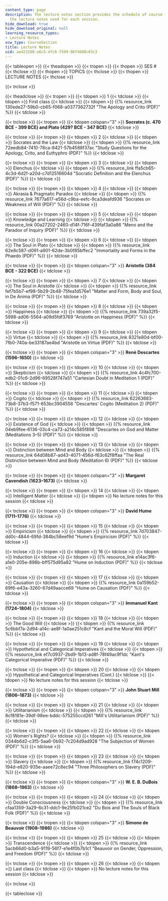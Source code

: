 ```yaml
---
content_type: page
description: The lecture notes section provides the schedule of course topics and
  the lecture notes used for each session.
hide_download: true
hide_download_original: null
learning_resource_types:
- Lecture Notes
ocw_type: CourseSection
title: Lecture Notes
uid: ae423108-a6c5-4fc6-f599-06f4680c63c3
---
```


{{< tableopen >}}
{{< theadopen >}}
{{< tropen >}}
{{< thopen >}}
SES #
{{< thclose >}}
{{< thopen >}}
TOPICS
{{< thclose >}}
{{< thopen >}}
LECTURE NOTES
{{< thclose >}}

{{< trclose >}}

{{< theadclose >}}
{{< tropen >}}
{{< tdopen >}}
1
{{< tdclose >}}
{{< tdopen >}}
First class
{{< tdclose >}}
{{< tdopen >}}
{{% resource_link 130ede27-59b0-cb65-f068-a0377362732f "The Apology and Crito (PDF)" %}}
{{< tdclose >}}

{{< trclose >}}
{{< tropen >}}
{{< tdopen colspan="3" >}}
**Socrates (c. 470 BCE - 399 BCE) and Plato (429? BCE - 347 BCE)**
{{< tdclose >}}

{{< trclose >}}
{{< tropen >}}
{{< tdopen >}}
2
{{< tdclose >}}
{{< tdopen >}}
Socrates and the Law
{{< tdclose >}}
{{< tdopen >}}
{{% resource_link 72eedb84-7410-78ca-8421-57b4588f37ac "Study Questions for the Apology, Crito, and Euthyphro (PDF)" %}}
{{< tdclose >}}

{{< trclose >}}
{{< tropen >}}
{{< tdopen >}}
3
{{< tdclose >}}
{{< tdopen >}}
Elenchus
{{< tdclose >}}
{{< tdopen >}}
{{% resource_link ffa5cb65-4c3d-6d2f-a20d-c7d12516604d "Socratic Definition and the Elenchus (PDF)" %}}
{{< tdclose >}}

{{< trclose >}}
{{< tropen >}}
{{< tdopen >}}
4
{{< tdclose >}}
{{< tdopen >}}
Akrasia & Pragmatic Paradox
{{< tdclose >}}
{{< tdopen >}}
{{% resource_link 7677a617-e56d-c9ba-eefc-9ca3deafd936 "Socrates on Weakness of Will (PDF)" %}}
{{< tdclose >}}

{{< trclose >}}
{{< tropen >}}
{{< tdopen >}}
5
{{< tdclose >}}
{{< tdopen >}}
Knowledge and Learning
{{< tdclose >}}
{{< tdopen >}}
{{% resource_link 00a27202-2460-d14f-716f-439faf3a0a86 "Meno and the Paradox of Inquiry (PDF)" %}}
{{< tdclose >}}

{{< trclose >}}
{{< tropen >}}
{{< tdopen >}}
6
{{< tdclose >}}
{{< tdopen >}}
The Soul in Plato
{{< tdclose >}}
{{< tdopen >}}
{{% resource_link 62e8c587-d091-a901-62de-3b0f85bffec2 "Immortality and Forms in the Phaedo (PDF)" %}}
{{< tdclose >}}

{{< trclose >}}
{{< tropen >}}
{{< tdopen colspan="3" >}}
**Aristotle (384 BCE - 322 BCE)**
{{< tdclose >}}

{{< trclose >}}
{{< tropen >}}
{{< tdopen >}}
7
{{< tdclose >}}
{{< tdopen >}}
The Soul in Aristotle
{{< tdclose >}}
{{< tdopen >}}
{{% resource_link fef7b5b7-ef98-5b29-2b48-75fea1d576e1 "Matter and Form, Body and Soul, in De Anima (PDF)" %}}
{{< tdclose >}}

{{< trclose >}}
{{< tropen >}}
{{< tdopen >}}
8
{{< tdclose >}}
{{< tdopen >}}
Happiness
{{< tdclose >}}
{{< tdopen >}}
{{% resource_link 739a32f5-5998-ad06-5564-a09d5fdf3769 "Aristotle on Happiness (PDF)" %}}
{{< tdclose >}}

{{< trclose >}}
{{< tropen >}}
{{< tdopen >}}
9
{{< tdclose >}}
{{< tdopen >}}
Virtue
{{< tdclose >}}
{{< tdopen >}}
{{% resource_link 8321e80d-bf00-7fb0-740a-be33187ae4bd "Aristotle on Virtue (PDF)" %}}
{{< tdclose >}}

{{< trclose >}}
{{< tropen >}}
{{< tdopen colspan="3" >}}
**Renè Descartes (1596–1650)**
{{< tdclose >}}

{{< trclose >}}
{{< tropen >}}
{{< tdopen >}}
10
{{< tdclose >}}
{{< tdopen >}}
Skepticism
{{< tdclose >}}
{{< tdopen >}}
{{% resource_link 4c4fc700-edb2-01c6-2d96-69528f747a51 "Cartesian Doubt in Meditation 1 (PDF)" %}}
{{< tdclose >}}

{{< trclose >}}
{{< tropen >}}
{{< tdopen >}}
11
{{< tdclose >}}
{{< tdopen >}}
Cogito
{{< tdclose >}}
{{< tdopen >}}
{{% resource_link 62263683-73b8-37b3-f571-653bc3904556 "Descartes' Cogito (Meditation 2) (PDF)" %}}
{{< tdclose >}}

{{< trclose >}}
{{< tropen >}}
{{< tdopen >}}
12
{{< tdclose >}}
{{< tdopen >}}
Existence of God
{{< tdclose >}}
{{< tdopen >}}
{{% resource_link 04eb9fee-6136-03c4-ca73-a214c585f898 "Descartes on God and Matter (Meditations 3–5) (PDF)" %}}
{{< tdclose >}}

{{< trclose >}}
{{< tropen >}}
{{< tdopen >}}
13
{{< tdclose >}}
{{< tdopen >}}
Distinction between Mind and Body
{{< tdclose >}}
{{< tdopen >}}
{{% resource_link 64d08b87-ad43-4071-456d-f63c62f8ffaa "The Real Distinction between Mind and Body (Meditation 6) (PDF)" %}}
{{< tdclose >}}

{{< trclose >}}
{{< tropen >}}
{{< tdopen colspan="3" >}}
**Margaret Cavendish (1623–1673)**
{{< tdclose >}}

{{< trclose >}}
{{< tropen >}}
{{< tdopen >}}
14
{{< tdclose >}}
{{< tdopen >}}
Intelligent Matter
{{< tdclose >}}
{{< tdopen >}}
No lecture notes for this session
{{< tdclose >}}

{{< trclose >}}
{{< tropen >}}
{{< tdopen colspan="3" >}}
**David Hume (1711–1776)**
{{< tdclose >}}

{{< trclose >}}
{{< tropen >}}
{{< tdopen >}}
15
{{< tdclose >}}
{{< tdopen >}}
Empiricism
{{< tdclose >}}
{{< tdopen >}}
{{% resource_link 7d703847-dd0c-4844-69fd-384bc58eef9d "Hume's Empiricism (PDF)" %}}
{{< tdclose >}}

{{< trclose >}}
{{< tropen >}}
{{< tdopen >}}
16
{{< tdclose >}}
{{< tdopen >}}
Induction
{{< tdclose >}}
{{< tdopen >}}
{{% resource_link e14ac3f6-a1e0-205e-898b-bff575d95a82 "Hume on Induction (PDF)" %}}
{{< tdclose >}}

{{< trclose >}}
{{< tropen >}}
{{< tdopen >}}
17
{{< tdclose >}}
{{< tdopen >}}
Causation
{{< tdclose >}}
{{< tdopen >}}
{{% resource_link 0a159b52-69f6-e43a-3260-67d49aacce69 "Hume on Causation (PDF)" %}}
{{< tdclose >}}

{{< trclose >}}
{{< tropen >}}
{{< tdopen colspan="3" >}}
**Immanuel Kant (1724–1804)**
{{< tdclose >}}

{{< trclose >}}
{{< tropen >}}
{{< tdopen >}}
18
{{< tdclose >}}
{{< tdopen >}}
The Good Will
{{< tdclose >}}
{{< tdopen >}}
{{% resource_link 5c6bbf7a-2d94-a14c-ae8f-1a0ae251c8cf "Kant and the Moral Will (PDF)" %}}
{{< tdclose >}}

{{< trclose >}}
{{< tropen >}}
{{< tdopen >}}
19
{{< tdclose >}}
{{< tdopen >}}
Hypothetical and Categorical Imperatives
{{< tdclose >}}
{{< tdopen >}}
{{% resource_link ef7c0937-2bd9-1b13-ad8f-78f49ac9f1dc "Kant's Categorical Imperative (PDF)" %}}
{{< tdclose >}}

{{< trclose >}}
{{< tropen >}}
{{< tdopen >}}
20
{{< tdclose >}}
{{< tdopen >}}
Hypothetical and Categorical Imperatives (Cont.)
{{< tdclose >}}
{{< tdopen >}}
No lecture notes for this session
{{< tdclose >}}

{{< trclose >}}
{{< tropen >}}
{{< tdopen colspan="3" >}}
**John Stuart Mill (1806–1873)**
{{< tdclose >}}

{{< trclose >}}
{{< tropen >}}
{{< tdopen >}}
21
{{< tdclose >}}
{{< tdopen >}}
Utilitarianism
{{< tdclose >}}
{{< tdopen >}}
{{% resource_link 8cf8181e-39df-98ee-bddc-575255ccd261 "Mill's Utilitarianism (PDF)" %}}
{{< tdclose >}}

{{< trclose >}}
{{< tropen >}}
{{< tdopen >}}
22
{{< tdclose >}}
{{< tdopen >}}
Women's Rights?
{{< tdclose >}}
{{< tdopen >}}
{{% resource_link 0344b6d2-c3f5-5aa6-0b92-7c204d9ad928 "The Subjection of Women (PDF)" %}}
{{< tdclose >}}

{{< trclose >}}
{{< tropen >}}
{{< tdopen >}}
23
{{< tdclose >}}
{{< tdopen >}}
Slavery
{{< tdclose >}}
{{< tdopen >}}
{{% resource_link f74c1209-194d-e820-935e-aaee72c8ec94 "Three Philosophers on Slavery (PDF)" %}}
{{< tdclose >}}

{{< trclose >}}
{{< tropen >}}
{{< tdopen colspan="3" >}}
**W. E. B. DuBois (1868–1963)**
{{< tdclose >}}

{{< trclose >}}
{{< tropen >}}
{{< tdopen >}}
24
{{< tdclose >}}
{{< tdopen >}}
Double Consciousness
{{< tdclose >}}
{{< tdopen >}}
{{% resource_link cfaa1359-3a29-6c31-ddc1-9e25fb021ce2 "Du Bois and The Souls of Black Folk (PDF)" %}}
{{< tdclose >}}

{{< trclose >}}
{{< tropen >}}
{{< tdopen colspan="3" >}}
**Simone de Beauvoir (1908–1986)**
{{< tdclose >}}

{{< trclose >}}
{{< tropen >}}
{{< tdopen >}}
25
{{< tdclose >}}
{{< tdopen >}}
Transcendence
{{< tdclose >}}
{{< tdopen >}}
{{% resource_link 5acb66d0-b3a5-9119-56f7-e1e4f0b7b1c1 "Beauvoir on Gender, Oppression, and Freedom (PDF)" %}}
{{< tdclose >}}

{{< trclose >}}
{{< tropen >}}
{{< tdopen >}}
26
{{< tdclose >}}
{{< tdopen >}}
Last class
{{< tdclose >}}
{{< tdopen >}}
No lecture notes for this session
{{< tdclose >}}

{{< trclose >}}

{{< tableclose >}}